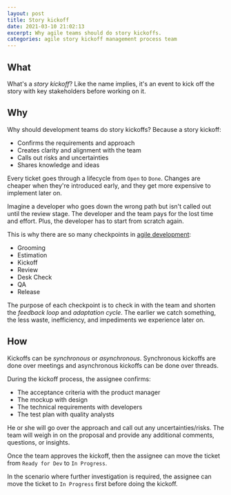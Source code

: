 ```yaml
---
layout: post
title: Story kickoff
date: 2021-03-10 21:02:13
excerpt: Why agile teams should do story kickoffs.
categories: agile story kickoff management process team
---
```


## What

What's a _story kickoff_? Like the name implies, it's an event to kick off the story with key stakeholders before working on it.

## Why

Why should development teams do story kickoffs? Because a story kickoff:

- Confirms the requirements and approach
- Creates clarity and alignment with the team
- Calls out risks and uncertainties
- Shares knowledge and ideas

Every ticket goes through a lifecycle from `Open` to `Done`. Changes are cheaper when they're introduced early, and they get more expensive to implement later on.

Imagine a developer who goes down the wrong path but isn't called out until the review stage. The developer and the team pays for the lost time and effort. Plus, the developer has to start from scratch again.

This is why there are so many checkpoints in [agile development](https://wikipedia.org/wiki/Agile_software_development):

- Grooming
- Estimation
- Kickoff
- Review
- Desk Check
- QA
- Release

The purpose of each checkpoint is to check in with the team and shorten the _feedback loop_ and _adaptation cycle_. The earlier we catch something, the less waste, inefficiency, and impediments we experience later on.

## How

Kickoffs can be _synchronous_ or _asynchronous_. Synchronous kickoffs are done over meetings and asynchronous kickoffs can be done over threads.

During the kickoff process, the assignee confirms:

- The acceptance criteria with the product manager
- The mockup with design
- The technical requirements with developers
- The test plan with quality analysts

He or she will go over the approach and call out any uncertainties/risks. The team will weigh in on the proposal and provide any additional comments, questions, or insights.

Once the team approves the kickoff, then the assignee can move the ticket from `Ready for Dev` to `In Progress`.

In the scenario where further investigation is required, the assignee can move the ticket to `In Progress` first before doing the kickoff.
